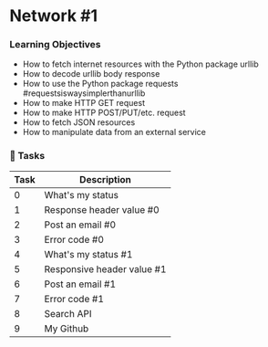 # Network #1

### Learning Objectives
- How to fetch internet resources with the Python package urllib
- How to decode urllib body response
- How to use the Python package requests #requestsiswaysimplerthanurllib
- How to make HTTP GET request
- How to make HTTP POST/PUT/etc. request
- How to fetch JSON resources
- How to manipulate data from an external service

### :file_folder: Tasks
Task | Description
----- | -----
0 | What's my status |
1 | Response header value #0 |
2 | Post an email #0 |
3 | Error code #0 |
4 | What's my status #1 |
5 | Responsive header value #1 |
6 | Post an email #1 |
7 | Error code #1 |
8 | Search API |
9 | My Github |
